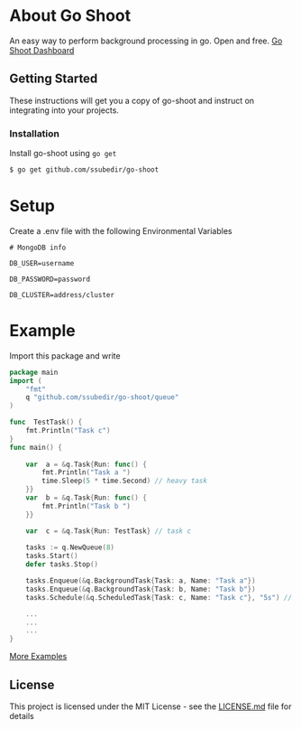 # About Go Shoot
An easy way to perform background processing in go. Open and free.  [Go Shoot Dashboard](https://github.com/ssubedir/go-shoot-dashboard)

## Getting Started

These instructions will get you a copy of go-shoot and instruct on integrating into your projects.

### Installation

Install go-shoot using ```go get```

```sh
$ go get github.com/ssubedir/go-shoot
```
# Setup
Create a .env file with the following Environmental Variables

```
# MongoDB info

DB_USER=username

DB_PASSWORD=password

DB_CLUSTER=address/cluster
```
# Example
Import this package and write
```go
package main
import (
	"fmt"
	q "github.com/ssubedir/go-shoot/queue"
)

func  TestTask() {
	fmt.Println("Task c")
}
func main() {
	
	var  a = &q.Task{Run: func() {
		fmt.Println("Task a ")
		time.Sleep(5 * time.Second) // heavy task
	}}
	var  b = &q.Task{Run: func() {
		fmt.Println("Task b ")
	}}

	var  c = &q.Task{Run: TestTask} // task c
	
	tasks := q.NewQueue(8)
	tasks.Start()
	defer tasks.Stop()

	tasks.Enqueue(&q.BackgroundTask{Task: a, Name: "Task a"})
	tasks.Enqueue(&q.BackgroundTask{Task: b, Name: "Task b"})
	tasks.Schedule(&q.ScheduledTask{Task: c, Name: "Task c"}, "5s") // delayed task

	...
	...
	...
}

```
  [More Examples](https://github.com/ssubedir/go-shoot)

## License

This project is licensed under the MIT License - see the [LICENSE.md](https://github.com/ssubedir/go-shoot/blob/master/LICENSE) file for details


